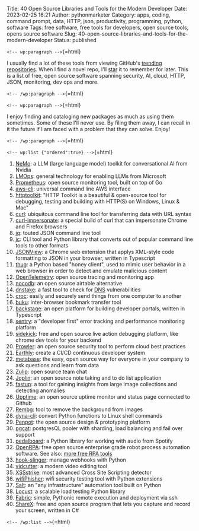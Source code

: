 Title: 40 Open Source Libraries and Tools for the Modern Developer
Date: 2023-02-25 16:21
Author: pythonmarketer
Category: apps, coding, command prompt, data, HTTP, json, productivity, programming, python, software
Tags: free software, free tools for developers, open source tools, opens source software
Slug: 40-open-source-libraries-and-tools-for-the-modern-developer
Status: published

`<!-- wp:paragraph -->`{=html}

I usually find a lot of these tools from viewing GitHub's [trending repositories](https://github.com/trending). When I find a novel repo, I'll [star](https://github.com/erickbytes?tab=stars) it to remember for later. This is a list of free, open source software spanning security, AI, cloud, HTTP, JSON, monitoring, dev ops and more.

`<!-- /wp:paragraph -->`{=html}

`<!-- wp:paragraph -->`{=html}

I enjoy finding and cataloging new packages as much as using them sometimes. Some of these I'll never use. By filing them away, I can recall in it the future if I am faced with a problem that they can solve. Enjoy!

`<!-- /wp:paragraph -->`{=html}

`<!-- wp:list {"ordered":true} -->`{=html}

1.  [NeMo](https://github.com/NVIDIA/NeMo): a LLM (large language model) toolkit for conversational AI from Nvidia
2.  [LMOps](https://github.com/microsoft/LMOps): general technology for enabling LLMs from Microsoft
3.  [Prometheus](https://github.com/prometheus/prometheus): open source monitoring tool, built on top of Go
4.  [aws-cli](https://github.com/aws/aws-cli): universal command line AWS interface
5.  [httptoolkit](https://httptoolkit.com/): "HTTP Toolkit is a beautiful & open-source tool for debugging, testing and building with HTTP(S) on Windows, Linux & Mac"
6.  [curl](https://github.com/curl/curl): ubiquitous command line tool for transferring data with URL syntax
7.  [curl-impersonate](https://github.com/lwthiker/curl-impersonate): a special build of curl that can impersonate Chrome and Firefox browsers
8.  [jq](https://stedolan.github.io/jq/): touted JSON command line tool
9.  [jc](https://github.com/kellyjonbrazil/jc): CLI tool and Python library that converts out of popular command line tools to other formats
10. [JSONView](https://chrome.google.com/webstore/detail/jsonview/gmegofmjomhknnokphhckolhcffdaihd): a Chrome web extension that applys XML-style code formatting to JSON in your browser, written in Typescript
11. [thug](https://github.com/buffer/thug): a Python based "honey client", used to mimic user behavior in a web browser in order to detect and emulate malicious content
12. [OpenTelemetry](https://opentelemetry.io/docs/concepts/what-is-opentelemetry/): open source tracing and monitoring app
13. [nocodb](https://github.com/nocodb/nocodb): an open source airtable alternative
14. [dnstake](https://github.com/pwnesia/dnstake): a fast tool to check for [DNS](https://www.cloudflare.com/learning/dns/what-is-dns/) vulnerabilities
15. [croc](https://github.com/schollz/croc): easily and securely send things from one computer to another
16. [buku](https://github.com/jarun/buku): inter-browser bookmark transfer tool
17. [backstage](https://github.com/backstage/backstage): an open platform for building developer portals, written in Typescript
18. [sentry](https://github.com/getsentry/sentry): a "developer first" error tracking and performance monitoring platform
19. [sidekick](https://github.com/runsidekick/sidekick): free and open source live action debugging platform, like chrome dev tools for your backend
20. [Prowler](https://github.com/prowler-cloud/prowler): an open source security tool to perform cloud best practices
21. [Earthly](https://docs.earthly.dev/basics/part-1-a-simple-earthfile): create a CI/CD continuous developer system
22. [metabase](https://github.com/metabase/metabase): the easy, open source way for everyone in your company to ask questions and learn from data
23. [Zulip](https://github.com/zulip/zulip): open source team chat
24. [Joplin](https://github.com/laurent22/joplin): an open source note taking and to do list application
25. [fastup](https://github.com/visual-layer/fastdup): a tool for gaining insights from large image collections and detecting anomalies
26. [Upptime](https://github.com/upptime/upptime): an open source uptime monitor and status page connected to Github
27. [Rembg](https://github.com/danielgatis/rembg): tool to remove the background from images
28. [dyna-cli](https://github.com/erickbytes?after=Y3Vyc29yOnYyOpK5MjAyMi0wNy0wNFQyMTowNzozMy0wNTowMM4UjkSj&tab=stars): convert Python functions to Linux shell commands
29. [Penpot](https://github.com/penpot/penpot): the open source design & prototyping platform
30. [pgcat](https://github.com/levkk/pgcat): postgresQL pooler with sharding, load balancing and fail over support
31. [pedalboard](https://github.com/spotify/pedalboard): a Python library for working with audio from Spotify
32. [OpenRPA](https://github.com/open-rpa/openrpa): free open source enterprise grade robot process automation software. See also: [more free RPA tools](https://pythonmarketer.com/2021/08/15/how-to-open-firefox-with-webbrowser-on-ubuntu-linux/)
33. [hook-slinger](https://github.com/rednafi/hook-slinger): manage webhooks with Python
34. [vidcutter](https://github.com/ozmartian/vidcutter): a modern video editing tool
35. [XSSstrike](https://github.com/s0md3v/XSStrike): most advanced Cross Site Scripting detector
36. [wifiPhisher](https://github.com/wifiphisher/wifiphisher): wifi security testing tool with Python extensions
37. [Salt](https://github.com/saltstack/salt): an "any infrastructure" automation tool built on Python
38. [Locust](https://github.com/locustio/locust): a scalable load testing Python library
39. [Fabric](https://github.com/fabric/fabric): simple, Pythonic remote execution and deployment via ssh
40. [ShareX](https://github.com/ShareX/ShareX): free and open source program that lets you capture and record your screen, written in C#

`<!-- /wp:list -->`{=html}
